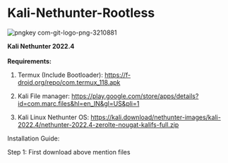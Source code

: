 # Kali-Nethunter-Rootless

![pngkey com-git-logo-png-3210881](https://user-images.githubusercontent.com/120317751/211306810-ed25c729-e73b-42f9-a9ea-ff75bbd8ce5c.png)


<B> Kali Nethunter 2022.4 </B>
<BR>
<BR>
<B> Requirements: </B>
<br> 

1. Termux (Include Bootloader):  https://f-droid.org/repo/com.termux_118.apk

2. Kali File manager: https://play.google.com/store/apps/details?id=com.marc.files&hl=en_IN&gl=US&pli=1

3. Kali Linux Nethunter OS: https://kali.download/nethunter-images/kali-2022.4/nethunter-2022.4-zerolte-nougat-kalifs-full.zip



Installation Guide:

Step 1: First download above mention files


